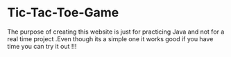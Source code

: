 # Tic-Tac-Toe-Game
The purpose of creating this website is just for practicing Java and not for a real time project .Even though its a simple one it works good if you have time you can try it out !!!
